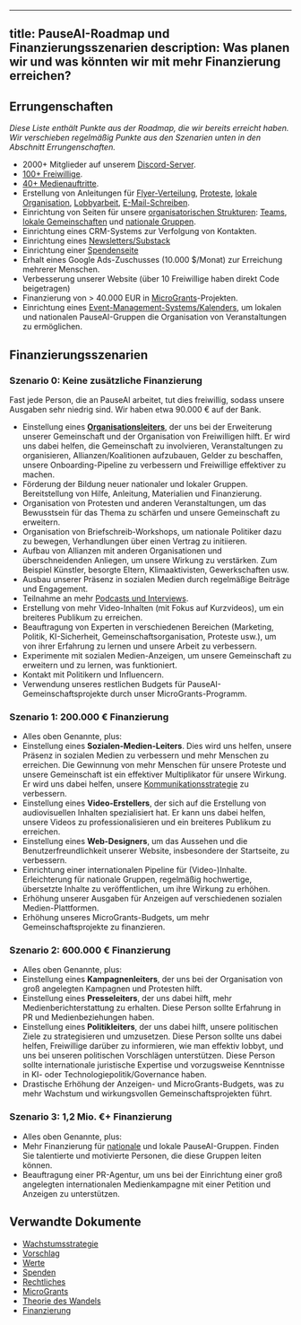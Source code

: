 

---
title: PauseAI-Roadmap und Finanzierungsszenarien
description: Was planen wir und was könnten wir mit mehr Finanzierung erreichen?
---

## Errungenschaften

_Diese Liste enthält Punkte aus der Roadmap, die wir bereits erreicht haben.
Wir verschieben regelmäßig Punkte aus den Szenarien unten in den Abschnitt Errungenschaften._

- 2000+ Mitglieder auf unserem [Discord-Server](https://discord.gg/2XXWXvErfA).
- [100+ Freiwillige](/people).
- [40+ Medienauftritte](/press).
- Erstellung von Anleitungen für [Flyer-Verteilung](/flyering), [Proteste](/protests), [lokale Organisation](/local-organizing), [Lobbyarbeit](/lobby-tips), [E-Mail-Schreiben](/email-builder).
- Einrichtung von Seiten für unsere [organisatorischen Strukturen](https://pauseai.info/organization): [Teams](/teams), [lokale Gemeinschaften](/communities) und [nationale Gruppen](/national-groups).
- Einrichtung eines CRM-Systems zur Verfolgung von Kontakten.
- Einrichtung eines [Newsletters/Substack](https://pauseai.substack.com/)
- Einrichtung einer [Spendenseite](/donate)
- Erhalt eines Google Ads-Zuschusses (10.000 $/Monat) zur Erreichung mehrerer Menschen.
- Verbesserung unserer Website (über 10 Freiwillige haben direkt Code beigetragen)
- Finanzierung von > 40.000 EUR in [MicroGrants](/microgrants)-Projekten.
- Einrichtung eines [Event-Management-Systems/Kalenders](https://lu.ma/PauseAI), um lokalen und nationalen PauseAI-Gruppen die Organisation von Veranstaltungen zu ermöglichen.

## Finanzierungsszenarien

### Szenario 0: Keine zusätzliche Finanzierung

Fast jede Person, die an PauseAI arbeitet, tut dies freiwillig, sodass unsere Ausgaben sehr niedrig sind.
Wir haben etwa 90.000 € auf der Bank.

- Einstellung eines [**Organisationsleiters**](/2024-vacancy-organizing-director), der uns bei der Erweiterung unserer Gemeinschaft und der Organisation von Freiwilligen hilft. Er wird uns dabei helfen, die Gemeinschaft zu involvieren, Veranstaltungen zu organisieren, Allianzen/Koalitionen aufzubauen, Gelder zu beschaffen, unsere Onboarding-Pipeline zu verbessern und Freiwillige effektiver zu machen.
- Förderung der Bildung neuer nationaler und lokaler Gruppen. Bereitstellung von Hilfe, Anleitung, Materialien und Finanzierung.
- Organisation von Protesten und anderen Veranstaltungen, um das Bewusstsein für das Thema zu schärfen und unsere Gemeinschaft zu erweitern.
- Organisation von Briefschreib-Workshops, um nationale Politiker dazu zu bewegen, Verhandlungen über einen Vertrag zu initiieren.
- Aufbau von Allianzen mit anderen Organisationen und überschneidenden Anliegen, um unsere Wirkung zu verstärken. Zum Beispiel Künstler, besorgte Eltern, Klimaaktivisten, Gewerkschaften usw.
- Ausbau unserer Präsenz in sozialen Medien durch regelmäßige Beiträge und Engagement.
- Teilnahme an mehr [Podcasts und Interviews](/press).
- Erstellung von mehr Video-Inhalten (mit Fokus auf Kurzvideos), um ein breiteres Publikum zu erreichen.
- Beauftragung von Experten in verschiedenen Bereichen (Marketing, Politik, KI-Sicherheit, Gemeinschaftsorganisation, Proteste usw.), um von ihrer Erfahrung zu lernen und unsere Arbeit zu verbessern.
- Experimente mit sozialen Medien-Anzeigen, um unsere Gemeinschaft zu erweitern und zu lernen, was funktioniert.
- Kontakt mit Politikern und Influencern.
- Verwendung unseres restlichen Budgets für PauseAI-Gemeinschaftsprojekte durch unser MicroGrants-Programm.

### Szenario 1: 200.000 € Finanzierung

- Alles oben Genannte, plus:
- Einstellung eines **Sozialen-Medien-Leiters**. Dies wird uns helfen, unsere Präsenz in sozialen Medien zu verbessern und mehr Menschen zu erreichen. Die Gewinnung von mehr Menschen für unsere Proteste und unsere Gemeinschaft ist ein effektiver Multiplikator für unsere Wirkung. Er wird uns dabei helfen, unsere [Kommunikationsstrategie](/communication-strategy) zu verbessern.
- Einstellung eines **Video-Erstellers**, der sich auf die Erstellung von audiovisuellen Inhalten spezialisiert hat. Er kann uns dabei helfen, unsere Videos zu professionalisieren und ein breiteres Publikum zu erreichen.
- Einstellung eines **Web-Designers**, um das Aussehen und die Benutzerfreundlichkeit unserer Website, insbesondere der Startseite, zu verbessern.
- Einrichtung einer internationalen Pipeline für (Video-)Inhalte. Erleichterung für nationale Gruppen, regelmäßig hochwertige, übersetzte Inhalte zu veröffentlichen, um ihre Wirkung zu erhöhen.
- Erhöhung unserer Ausgaben für Anzeigen auf verschiedenen sozialen Medien-Plattformen.
- Erhöhung unseres MicroGrants-Budgets, um mehr Gemeinschaftsprojekte zu finanzieren.

### Szenario 2: 600.000 € Finanzierung

- Alles oben Genannte, plus:
- Einstellung eines **Kampagnenleiters**, der uns bei der Organisation von groß angelegten Kampagnen und Protesten hilft.
- Einstellung eines **Presseleiters**, der uns dabei hilft, mehr Medienberichterstattung zu erhalten. Diese Person sollte Erfahrung in PR und Medienbeziehungen haben.
- Einstellung eines **Politikleiters**, der uns dabei hilft, unsere politischen Ziele zu strategisieren und umzusetzen. Diese Person sollte uns dabei helfen, Freiwillige darüber zu informieren, wie man effektiv lobbyt, und uns bei unseren politischen Vorschlägen unterstützen. Diese Person sollte internationale juristische Expertise und vorzugsweise Kenntnisse in KI- oder Technologiepolitik/Governance haben.
- Drastische Erhöhung der Anzeigen- und MicroGrants-Budgets, was zu mehr Wachstum und wirkungsvollen Gemeinschaftsprojekten führt.

### Szenario 3: 1,2 Mio. €+ Finanzierung

- Alles oben Genannte, plus:
- Mehr Finanzierung für [nationale](https://pauseai.info/national-groups) und lokale PauseAI-Gruppen. Finden Sie talentierte und motivierte Personen, die diese Gruppen leiten können.
- Beauftragung einer PR-Agentur, um uns bei der Einrichtung einer groß angelegten internationalen Medienkampagne mit einer Petition und Anzeigen zu unterstützen.

## Verwandte Dokumente

- [Wachstumsstrategie](/growth-strategy)
- [Vorschlag](/proposal)
- [Werte](/values)
- [Spenden](/donate)
- [Rechtliches](/legal)
- [MicroGrants](/microgrants)
- [Theorie des Wandels](/theory-of-change)
- [Finanzierung](/funding)